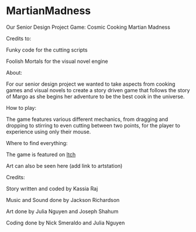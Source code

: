 # MartianMadness
Our Senior Design Project Game: Cosmic Cooking Martian Madness

Credits to:

Funky code for the cutting scripts

Foolish Mortals for the visual novel engine

About:

For our senior design project we wanted to take aspects from cooking games
and visual novels to create a story driven game that follows the story of Margo as she 
begins her adventure to be the best cook in the universe.

How to play:

The game features various different mechanics, from dragging and dropping to stirring to even cutting between two points, for the player to experience using only their mouse.

Where to find everything:

The game is featured on [Itch][1]

[1]: https://the-galactic-chefs.itch.io/cosmic-cooking-martian-madness-test "Itch"

Art can also be seen here (add link to artstation)

Credits:

Story written and coded by Kassia Raj

Music and Sound done by Jackson Richardson

Art done by Julia Nguyen and Joseph Shahum

Coding done by Nick Smeraldo and Julia Nguyen

